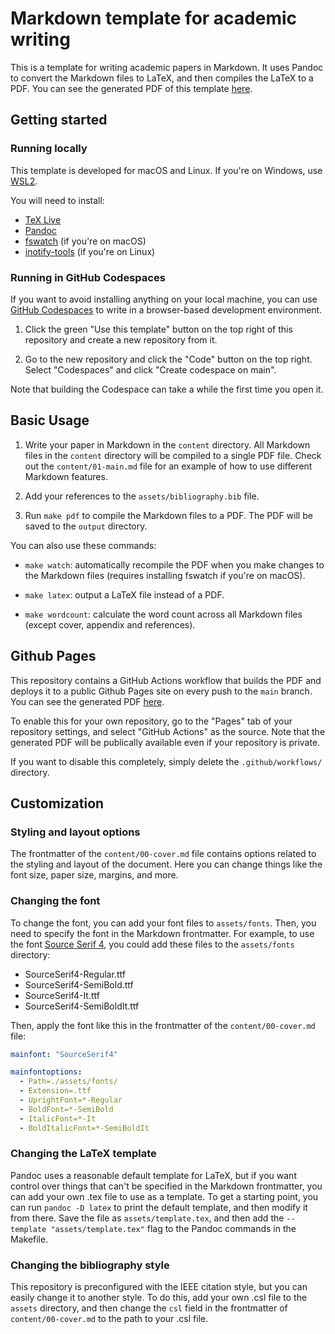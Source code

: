 # Markdown template for academic writing

This is a template for writing academic papers in Markdown. It uses Pandoc to convert the Markdown files to LaTeX, and then compiles the LaTeX to a PDF. You can see the generated PDF of this template [here](https://mikkelsvartveit.github.io/markdown-latex-template/article.pdf).

## Getting started

### Running locally

This template is developed for macOS and Linux. If you're on Windows, use [WSL2](https://learn.microsoft.com/en-us/windows/wsl/install).

You will need to install:

- [TeX Live](https://www.tug.org/texlive/)
- [Pandoc](https://pandoc.org/installing.html)
- [fswatch](https://github.com/emcrisostomo/fswatch/releases) (if you're on macOS)
- [inotify-tools](https://github.com/rvoicilas/inotify-tools/wiki) (if you're on Linux)

### Running in GitHub Codespaces

If you want to avoid installing anything on your local machine, you can use [GitHub Codespaces](https://github.com/features/codespaces) to write in a browser-based development environment.

1. Click the green "Use this template" button on the top right of this repository and create a new repository from it.

2. Go to the new repository and click the "Code" button on the top right. Select "Codespaces" and click "Create codespace on main".

Note that building the Codespace can take a while the first time you open it.

## Basic Usage

1. Write your paper in Markdown in the `content` directory. All Markdown files in the `content` directory will be compiled to a single PDF file. Check out the `content/01-main.md` file for an example of how to use different Markdown features.

2. Add your references to the `assets/bibliography.bib` file.

3. Run `make pdf` to compile the Markdown files to a PDF. The PDF will be saved to the `output` directory.

You can also use these commands:

- `make watch`: automatically recompile the PDF when you make changes to the Markdown files (requires installing fswatch if you're on macOS).

- `make latex`: output a LaTeX file instead of a PDF.

- `make wordcount`: calculate the word count across all Markdown files (except cover, appendix and references).

## Github Pages

This repository contains a GitHub Actions workflow that builds the PDF and deploys it to a public Github Pages site on every push to the `main` branch. You can see the generated PDF [here](https://mikkelsvartveit.github.io/markdown-latex-template/article.pdf).

To enable this for your own repository, go to the "Pages" tab of your repository settings, and select "GitHub Actions" as the source. Note that the generated PDF will be publically available even if your repository is private.

If you want to disable this completely, simply delete the `.github/workflows/` directory.

## Customization

### Styling and layout options

The frontmatter of the `content/00-cover.md` file contains options related to the styling and layout of the document. Here you can change things like the font size, paper size, margins, and more.

### Changing the font

To change the font, you can add your font files to `assets/fonts`. Then, you need to specify the font in the Markdown frontmatter. For example, to use the font [Source Serif 4](https://github.com/adobe-fonts/source-serif), you could add these files to the `assets/fonts` directory:

- SourceSerif4-Regular.ttf
- SourceSerif4-SemiBold.ttf
- SourceSerif4-It.ttf
- SourceSerif4-SemiBoldIt.ttf

Then, apply the font like this in the frontmatter of the `content/00-cover.md` file:

```yaml
mainfont: "SourceSerif4"

mainfontoptions:
  - Path=./assets/fonts/
  - Extension=.ttf
  - UprightFont=*-Regular
  - BoldFont=*-SemiBold
  - ItalicFont=*-It
  - BoldItalicFont=*-SemiBoldIt
```

### Changing the LaTeX template

Pandoc uses a reasonable default template for LaTeX, but if you want control over things that can't be specified in the Markdown frontmatter, you can add your own .tex file to use as a template. To get a starting point, you can run `pandoc -D latex` to print the default template, and then modify it from there. Save the file as `assets/template.tex`, and then add the `--template "assets/template.tex"` flag to the Pandoc commands in the Makefile.

### Changing the bibliography style

This repository is preconfigured with the IEEE citation style, but you can easily change it to another style. To do this, add your own .csl file to the `assets` directory, and then change the `csl` field in the frontmatter of `content/00-cover.md` to the path to your .csl file.
